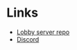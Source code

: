 # Links
* [Lobby server repo](https://github.com/MaxtorCoder/EvoS)
* [Discord](https://discord.gg/yrZRHJaAUg)
